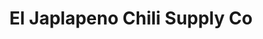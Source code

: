 ---
title: "El Japlapeno Chili Supply Co"
url: /houston/el-japlapeno-chili-supply-co/
shop: Gewürze
---